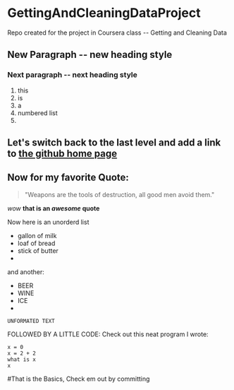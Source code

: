 # GettingAndCleaningDataProject
Repo created for the project in Coursera class -- Getting and Cleaning Data 

## New Paragraph -- new heading style

### Next paragraph -- next heading style
1. this
2. is 
3. a 
4. numbered list
5. 

## Let's switch back to the last level and add a link to [the github home page](www.github.com)

## Now for my favorite Quote:
> "Weapons are the tools of destruction, all good men avoid them."

*wow*
**that is an _awesome_ quote**

Now here is an unorderd list
* gallon of milk
* loaf of bread
* stick of butter
* 

and another:
- BEER
- WINE 
- ICE
- 

`UNFORMATED TEXT`

FOLLOWED BY A LITTLE CODE:
Check out this neat program I wrote:

```
x = 0
x = 2 + 2
what is x
x
```
#That is the Basics, Check em out by committing
